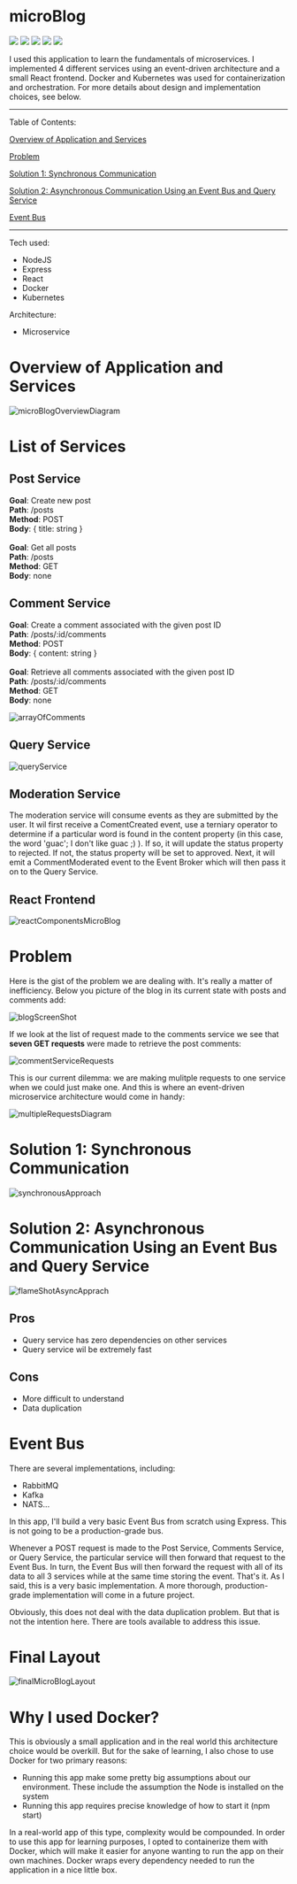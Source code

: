 # microBlog


![](https://img.shields.io/badge/API-REST-informational?style=flat&logo=<jose>&logoColor=white&color=99ffff)
![](https://img.shields.io/badge/architecture-eventDriven-informational?style=flat&logo=<jose>&logoColor=white&color=99ffff)
![](https://img.shields.io/badge/architecture-microservice-informational?style=flat&logo=<jose>&logoColor=white&color=99ffff)
![](https://img.shields.io/badge/containers-docker-informational?style=flat&logo=<jose>&logoColor=white&color=99ffff)
![](https://img.shields.io/badge/orchestration-kubernetes-informational?style=flat&logo=<jose>&logoColor=white&color=99ffff)


I used this application to learn the fundamentals of microservices. I implemented 4 different services using an event-driven architecture and a small React frontend. Docker and Kubernetes was used for containerization and orchestration. For more details about design and implementation choices, see below.

---

Table of Contents:

[Overview of Application and Services](#overview)

[Problem](#problem) 

[Solution 1: Synchronous Communication](#solution1)

[Solution 2: Asynchronous Communication Using an Event Bus and Query Service](#solution2)

[Event Bus](#eventBus) 

---

Tech used:

-   NodeJS
-   Express
-   React
-   Docker
-   Kubernetes

Architecture:

-  Microservice

# Overview of Application and Services <a name="overview"></a> 

![microBlogOverviewDiagram](https://user-images.githubusercontent.com/50179896/126586144-415f1776-62e6-41c2-966a-534d464d48ec.png)

# List of Services

## Post Service

**Goal**: Create new post\
**Path**: /posts\
**Method**: POST\
**Body**: { title: string }\
\
**Goal**: Get all posts\
**Path**: /posts\
**Method**: GET\
**Body**: none

## Comment Service

**Goal**: Create a comment associated with the given post ID\
**Path**: /posts/:id/comments\
**Method**: POST\
**Body**: { content: string }\
\
**Goal**: Retrieve all comments associated with the given post ID\
**Path**: /posts/:id/comments\
**Method**: GET\
**Body**: none

![arrayOfComments](https://user-images.githubusercontent.com/50179896/126585550-992e07e7-a6e9-4c23-bbbe-cc328e89c47a.png)

## Query Service
![queryService](https://user-images.githubusercontent.com/50179896/127032734-e0372fb1-cd46-4c71-9db9-22a32c8c469d.png)

## Moderation Service
The moderation service will consume events as they are submitted by the user. It wil first receive a ComentCreated event, use a terniary operator to determine if a particular word is found in the content property (in this case, the word 'guac'; I don't like guac ;) ). If so, it will update the status property to rejected. If not, the status property will be set to approved. Next, it will emit a CommentModerated event to the Event Broker which will then pass it on to the Query Service.

## React Frontend

![reactComponentsMicroBlog](https://user-images.githubusercontent.com/50179896/126728957-e692f82e-d803-4665-afa1-bdc9da390d16.png)

# Problem <a name="problem"></a> 

Here is the gist of the problem we are dealing with. It's really a matter of inefficiency. Below you picture of the blog in its current state with posts and comments add:

![blogScreenShot](https://user-images.githubusercontent.com/50179896/126859009-139e362c-c67e-4c2b-8762-125701ad7d89.png)

If we look at the list of request made to the comments service we see that **seven GET requests** were made to retrieve the post comments:

![commentServiceRequests](https://user-images.githubusercontent.com/50179896/126859012-b628a0a7-49e8-4d57-a96b-83835260644a.png)

This is our current dilemma: we are making mulitple requests to one service when we could just make one. And this is where an event-driven microservice architecture would come in handy:

![multipleRequestsDiagram](https://user-images.githubusercontent.com/50179896/126859014-4bfd86ed-88ac-480c-86d0-4c98740faf07.png)

# Solution 1: Synchronous Communication <a name="solution1"></a>

![synchronousApproach](https://user-images.githubusercontent.com/50179896/126860737-c3746487-ace7-4cc0-a4d0-b5d2b0999051.png)

# Solution 2: Asynchronous Communication Using an Event Bus and Query Service <a name="solution2"></a>

![flameShotAsyncApprach](https://user-images.githubusercontent.com/50179896/126861569-96516526-45ba-4799-9dbb-ade0e15435cb.png)

## Pros
- Query service has zero dependencies on other services
- Query service wil be extremely fast

## Cons
- More difficult to understand
- Data duplication

# Event Bus <a name="eventBus"></a>

There are several implementations, including:
- RabbitMQ
- Kafka
- NATS...

In this app, I'll build a very basic Event Bus from scratch using Express. This is not going to be a production-grade bus.

Whenever a POST request is made to the Post Service, Comments Service, or Query Service, the particular service will then forward that request to the Event Bus. In turn, the Event Bus will then forward the request with all of its data to all 3 services while at the same time storing the event. That's it. As I said, this is a very basic implementation. A more thorough, production-grade implementation will come in a future project.

Obviously, this does not deal with the data duplication problem. But that is not the intention here. There are tools available to address this issue.

# Final Layout

![finalMicroBlogLayout](https://user-images.githubusercontent.com/50179896/126918427-fed3c5e4-6052-41c0-95a3-b03b77fd0842.png)

# Why I used Docker?

This is obviously a small application and in the real world this architecture choice would be overkill. But for the sake of learning, I also chose to use Docker for two primary reasons:
- Running this app make some pretty big assumptions about our environment. These include the assumption the Node is installed on the system
- Running this app requires precise knowledge of how to start it (npm start)

In a real-world app of this type, complexity would be compounded. In order to use this app for learning purposes, I opted to containerize them with Docker, which will make it easier for anyone wanting to run the app on their own machines. Docker wraps every dependency needed to run the application in a nice little box.